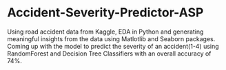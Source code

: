 # Accident-Severity-Predictor-ASP
Using road accident data from Kaggle, EDA in Python and generating meaningful insights from the data using Matlotlib and Seaborn packages.
Coming up with the model to predict the severity of an accident(1-4) using RandomForest and Decision Tree Classifiers with an overall accuracy of 74%.
